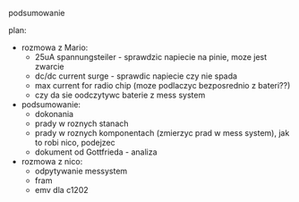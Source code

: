 podsumowanie


plan:
- rozmowa z Mario:
	- 25uA spannungsteiler - sprawdzic napiecie na pinie, moze jest zwarcie
	- dc/dc  current surge - sprawdic napiecie czy nie spada
	- max current for radio chip (moze podlaczyc bezposrednio z bateri??)
	- czy da sie oodczytywc baterie z mess system
- podsumowanie:
	- dokonania
	- prady w roznych stanach
	- prady w roznych komponentach (zmierzyc prad w mess system), jak to robi nico, podejzec
	- dokument od Gottfrieda - analiza
- rozmowa z nico:
	- odpytywanie messystem
	- fram
	- emv dla c1202